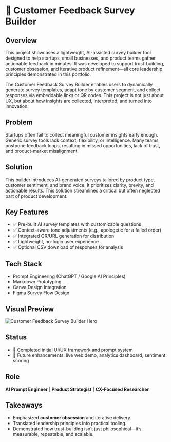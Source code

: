 # 🔄 Customer Feedback Survey Builder

## Overview
This project showcases a lightweight, AI-assisted survey builder tool designed to help startups, small businesses, and product teams gather actionable feedback in minutes. It was developed to support trust-building, customer obsession, and iterative product refinement—all core leadership principles demonstrated in this portfolio.

The Customer Feedback Survey Builder enables users to dynamically generate survey templates, adapt tone by customer segment, and collect responses via embeddable links or QR codes. This project is not just about UX, but about how insights are collected, interpreted, and turned into innovation.

## Problem
Startups often fail to collect meaningful customer insights early enough. Generic survey tools lack context, flexibility, or intelligence. Many teams postpone feedback loops, resulting in missed opportunities, lack of trust, and product-market misalignment.

## Solution
This builder introduces AI-generated surveys tailored by product type, customer sentiment, and brand voice. It prioritizes clarity, brevity, and actionable results. This solution streamlines a critical but often neglected part of product development.

## Key Features
- ✅ Pre-built AI survey templates with customizable questions  
- ✅ Context-aware tone adjustments (e.g., apologetic for a failed order)  
- ✅ Integrated QR/URL generation for distribution  
- ✅ Lightweight, no-login user experience  
- ✅ Optional CSV download of responses for analysis

## Tech Stack
- Prompt Engineering (ChatGPT / Google AI Principles)
- Markdown Prototyping
- Canva Design Integration
- Figma Survey Flow Design

## Visual Preview
![Customer Feedback Survey Builder Hero](https://files.chatgpt.com/file_00000000faec622fb5c2ba26f15fd9f5/Customer_Feedback_Survey_Builder.png)

## Status
- 📌 Completed initial UI/UX framework and prompt system
- 🚧 Future enhancements: live web demo, analytics dashboard, sentiment scoring

## Role
**AI Prompt Engineer** | **Product Strategist** | **CX-Focused Researcher**

## Takeaways
- Emphasized **customer obsession** and iterative delivery.
- Translated leadership principles into practical tooling.
- Demonstrated how trust-building isn’t just philosophical—it’s measurable, repeatable, and scalable.
